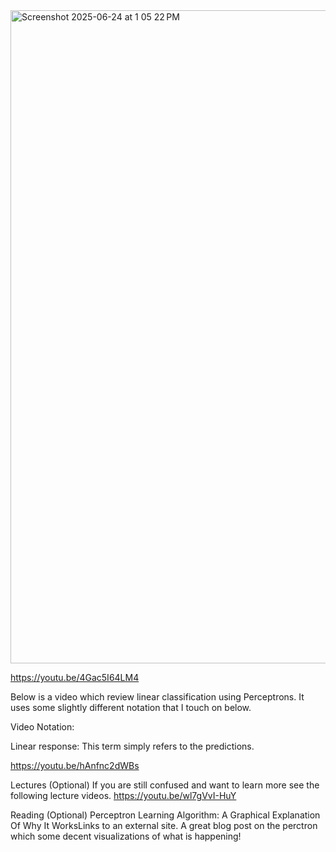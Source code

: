 <img width="1045" alt="Screenshot 2025-06-24 at 1 05 22 PM" src="https://github.com/user-attachments/assets/b1473cb3-d5a3-45c2-82c0-0a358a4d513f" />

https://youtu.be/4Gac5I64LM4

Below is a video which review linear classification using Perceptrons. It uses some slightly different notation that I touch on below.

Video Notation:

Linear response: This term simply refers to the predictions.

https://youtu.be/hAnfnc2dWBs

Lectures (Optional)
If you are still confused and want to learn more see the following lecture videos.
https://youtu.be/wl7gVvI-HuY

Reading (Optional)
Perceptron Learning Algorithm: A Graphical Explanation Of Why It WorksLinks to an external site.
A great blog post on the perctron which some decent visualizations of what is happening!
